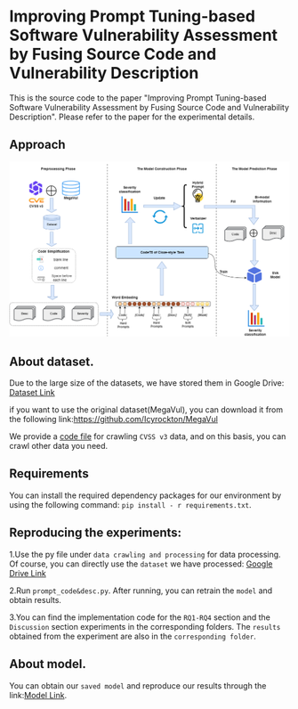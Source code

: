 # Improving Prompt Tuning-based Software Vulnerability Assessment by Fusing Source Code and Vulnerability Description

This is the source code to the paper "Improving Prompt Tuning-based Software Vulnerability Assessment by Fusing Source Code and Vulnerability Description". Please refer to the paper for the experimental details.

## Approach
![](https://github.com/1-001/PT-SVA/blob/main/Fig/framework.png)
## About dataset.
Due to the large size of the datasets, we have stored them in Google Drive: [Dataset Link](https://drive.google.com/drive/folders/1P42XsDWeMqAW33oS0gGamXEqxYiMjO5i?usp=drive_link)

if you want to use the original dataset(MegaVul), you can download it from the following link:https://github.com/Icyrockton/MegaVul

We provide a [code file](https://github.com/1-001/PT-SVA/blob/main/data%20crawling%20and%20processing/scrape_CVSS_v3.py) for crawling ``CVSS v3`` data, and on this basis, you can crawl other data you need.
## Requirements
You can install the required dependency packages for our environment by using the following command: ``pip install - r requirements.txt``.

## Reproducing the experiments:
1.Use the py file under ``data crawling and processing`` for data processing. Of course, you can directly use the ``dataset`` we have processed: [Google Drive Link](https://drive.google.com/drive/folders/1P42XsDWeMqAW33oS0gGamXEqxYiMjO5i?usp=drive_link)

2.Run ``prompt_code&desc.py``. After running, you can retrain the ``model`` and obtain results.

3.You can find the implementation code for the ``RQ1-RQ4`` section and the ``Discussion`` section experiments in the corresponding folders. The ``results`` obtained from the experiment are also in the ``corresponding folder``.

## About model.
You can obtain our ``saved model`` and reproduce our results through the link:[Model Link](https://drive.google.com/file/d/1RdWlH40EgAkyJ4QNGWwH1ZiQe1qGgG06/view?usp=sharing).
